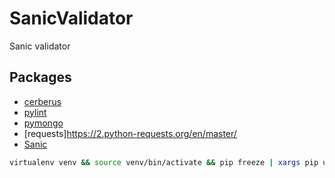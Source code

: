# SanicValidator

Sanic validator

## Packages

- [cerberus](http://docs.python-cerberus.org/en/stable/)
- [pylint](https://github.com/PyCQA/pylint)
- [pymongo](https://api.mongodb.com/python/current/)
- [requests]https://2.python-requests.org/en/master/
- [Sanic](https://github.com/huge-success/sanic)

```bash
virtualenv venv && source venv/bin/activate && pip freeze | xargs pip uninstall -y && pip install cerberus pylint pymongo requests sanic && pip freeze > requirements.txt && deactivate
```